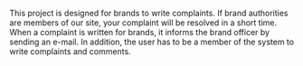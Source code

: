 This project is designed for brands to write complaints. If brand authorities are members of our site, your complaint will be resolved in a short time. When a complaint is written for brands, it informs the brand officer by sending an e-mail.
In addition, the user has to be a member of the system to write complaints and comments.
